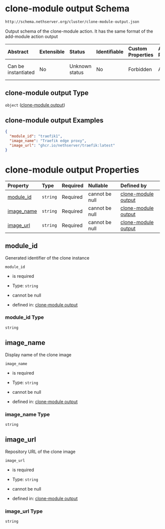 # clone-module output Schema

```txt
http://schema.nethserver.org/cluster/clone-module-output.json
```

Output schema of the clone-module action. It has the same format of the add-module action output

| Abstract            | Extensible | Status         | Identifiable | Custom Properties | Additional Properties | Access Restrictions | Defined In                                                                          |
| :------------------ | :--------- | :------------- | :----------- | :---------------- | :-------------------- | :------------------ | :---------------------------------------------------------------------------------- |
| Can be instantiated | No         | Unknown status | No           | Forbidden         | Allowed               | none                | [clone-module-output.json](cluster/clone-module-output.json "open original schema") |

## clone-module output Type

`object` ([clone-module output](clone-module-output.md))

## clone-module output Examples

```json
{
  "module_id": "traefik1",
  "image_name": "Traefik edge proxy",
  "image_url": "ghcr.io/nethserver/traefik:latest"
}
```

# clone-module output Properties

| Property                   | Type     | Required | Nullable       | Defined by                                                                                                                                                 |
| :------------------------- | :------- | :------- | :------------- | :--------------------------------------------------------------------------------------------------------------------------------------------------------- |
| [module\_id](#module_id)   | `string` | Required | cannot be null | [clone-module output](clone-module-output-properties-module_id.md "http://schema.nethserver.org/cluster/clone-module-output.json#/properties/module_id")   |
| [image\_name](#image_name) | `string` | Required | cannot be null | [clone-module output](clone-module-output-properties-image_name.md "http://schema.nethserver.org/cluster/clone-module-output.json#/properties/image_name") |
| [image\_url](#image_url)   | `string` | Required | cannot be null | [clone-module output](clone-module-output-properties-image_url.md "http://schema.nethserver.org/cluster/clone-module-output.json#/properties/image_url")   |

## module\_id

Generated identifier of the clone instance

`module_id`

* is required

* Type: `string`

* cannot be null

* defined in: [clone-module output](clone-module-output-properties-module_id.md "http://schema.nethserver.org/cluster/clone-module-output.json#/properties/module_id")

### module\_id Type

`string`

## image\_name

Display name of the clone image

`image_name`

* is required

* Type: `string`

* cannot be null

* defined in: [clone-module output](clone-module-output-properties-image_name.md "http://schema.nethserver.org/cluster/clone-module-output.json#/properties/image_name")

### image\_name Type

`string`

## image\_url

Repository URL of the clone image

`image_url`

* is required

* Type: `string`

* cannot be null

* defined in: [clone-module output](clone-module-output-properties-image_url.md "http://schema.nethserver.org/cluster/clone-module-output.json#/properties/image_url")

### image\_url Type

`string`
